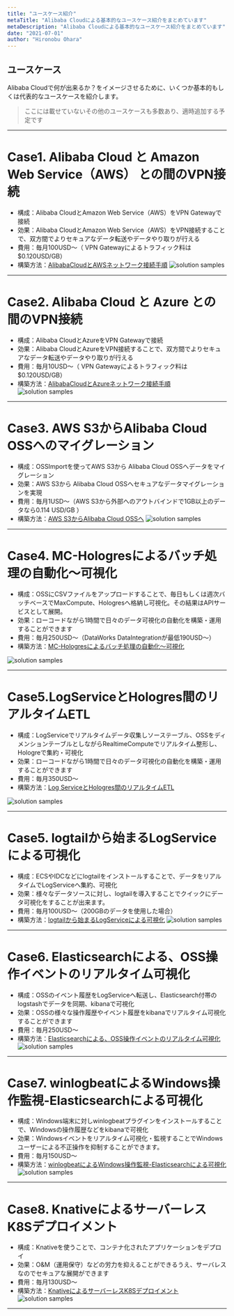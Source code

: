 ```yaml
---
title: "ユースケース紹介"
metaTitle: "Alibaba Cloudによる基本的なユースケース紹介をまとめています"
metaDescription: "Alibaba Cloudによる基本的なユースケース紹介をまとめています"
date: "2021-07-01"
author: "Hironobu Ohara"
---
```


## ユースケース
Alibaba Cloudで何が出来るか？をイメージさせるために、いくつか基本的もしくは代表的なユースケースを紹介します。
> ここには載せていないその他のユースケースも多数あり、適時追加する予定です

---

# Case1. Alibaba Cloud と Amazon Web Service（AWS） との間のVPN接続
* 構成：Alibaba CloudとAmazon Web Service（AWS）をVPN Gatewayで接続
* 効果：Alibaba CloudとAmazon Web Service（AWS）をVPN接続することで、双方間でよりセキュアなデータ転送やデータやり取りが行える
* 費用：毎月100USD～（ VPN Gatewayによるトラフィック料は $0.120USD/GB）
* 構築方法：[AlibabaCloudとAWSネットワーク接続手順](https://sbcloud.github.io/help/usecase-network/usecase-network01.AlibabaCloud_AWS-VPNGatewayConnection)
![solution samples](https://raw.githubusercontent.com/ohiro18/ts.dev/master/content/introduction/images/SOL02.PNG "solution samples")



---

# Case2. Alibaba Cloud と Azure との間のVPN接続
* 構成：Alibaba CloudとAzureをVPN Gatewayで接続
* 効果：Alibaba CloudとAzureをVPN接続することで、双方間でよりセキュアなデータ転送やデータやり取りが行える
* 費用：毎月10USD～（ VPN Gatewayによるトラフィック料は $0.120USD/GB）
* 構築方法：[AlibabaCloudとAzureネットワーク接続手順](https://sbcloud.github.io/help/usecase-network/usecase-network02.AlibabaCloud_Azure-VPNGatewayConnection)
![solution samples](https://raw.githubusercontent.com/ohiro18/ts.dev/master/content/introduction/images/SOL03.PNG "solution samples")


---

# Case3. AWS S3からAlibaba Cloud OSSへのマイグレーション
* 構成：OSSImportを使ってAWS S3から Alibaba Cloud OSSへデータをマイグレーション
* 効果：AWS S3から Alibaba Cloud OSSへセキュアなデータマイグレーションを実現
* 費用：毎月1USD～（AWS S3から外部へのアウトバインドで1GB以上のデータなら0.114 USD/GB ）
* 構築方法：[AWS S3からAlibaba Cloud OSSへ](https://sbcloud.github.io/help/migration/Migrate_from_S3_to_OSS)
![solution samples](https://raw.githubusercontent.com/ohiro18/ts.dev/master/content/introduction/images/SOL04.PNG "solution samples")


---

# Case4. MC-Hologresによるバッチ処理の自動化～可視化
* 構成：OSSにCSVファイルをアップロードすることで、毎日もしくは週次バッチベースでMaxCompute、Hologresへ格納し可視化。その結果はAPIサービスとして展開。
* 効果：ローコードながら1時間で日々のデータ可視化の自動化を構築・運用することができます
* 費用：毎月250USD～（DataWorks DataIntegrationが最低190USD～）
* 構築方法：[MC-Hologresによるバッチ処理の自動化～可視化]()

![solution samples](https://raw.githubusercontent.com/ohiro18/ts.dev/master/content/introduction/images/SOL01.PNG "solution samples")



---


# Case5.LogServiceとHologres間のリアルタイムETL
* 構成：LogServiceでリアルタイムデータ収集しソーステーブル、OSSをディメンションテーブルとしながらRealtimeComputeでリアルタイム整形し、Hologreで集約・可視化
* 効果：ローコードながら1時間で日々のデータ可視化の自動化を構築・運用することができます
* 費用：毎月350USD～
* 構築方法：[Log ServiceとHologres間のリアルタイムETL]()

![solution samples](https://raw.githubusercontent.com/ohiro18/ts.dev/master/content/introduction/images/SOL16.PNG "solution samples")



---


# Case5. logtailから始まるLogServiceによる可視化
* 構成：ECSやIDCなどにlogtailをインストールすることで、データをリアルタイムでLogServiceへ集約、可視化
* 効果：様々なデータソースに対し、logtailを導入することでクイックにデータ可視化をすることが出来ます。
* 費用：毎月100USD～（200GBのデータを使用した場合）
* 構築方法：[logtailから始まるLogServiceによる可視化]()
![solution samples](https://raw.githubusercontent.com/ohiro18/ts.dev/master/content/introduction/images/SOL15.PNG "solution samples")


---

# Case6. Elasticsearchによる、OSS操作イベントのリアルタイム可視化
* 構成：OSSのイベント履歴をLogServiceへ転送し、Elasticsearch付帯のlogstashでデータを同期、kibanaで可視化
* 効果：OSSの様々な操作履歴やイベント履歴をkibanaでリアルタイム可視化することができます
* 費用：毎月250USD～
* 構築方法：[Elasticsearchによる、OSS操作イベントのリアルタイム可視化]()
![solution samples](https://raw.githubusercontent.com/ohiro18/ts.dev/master/content/introduction/images/SOL13.PNG "solution samples")

---


# Case7. winlogbeatによるWindows操作監視-Elasticsearchによる可視化
* 構成：Windows端末に対しwinlogbeatプラグインをインストールすることで、Windowsの操作履歴などをkibanaで可視化
* 効果：Windowsイベントをリアルタイム可視化・監視することでWindowsユーザーによる不正操作を抑制することができます。
* 費用：毎月150USD～
* 構築方法：[winlogbeatによるWindows操作監視-Elasticsearchによる可視化]()
![solution samples](https://raw.githubusercontent.com/ohiro18/ts.dev/master/content/introduction/images/SOL14.PNG "solution samples")

---


# Case8. KnativeによるサーバーレスK8Sデプロイメント
* 構成：Knativeを使うことで、コンテナ化されたアプリケーションをデプロイ
* 効果：O&M（運用保守）などの労力を抑えることができるうえ、サーバレスなのでセキュアな展開ができます
* 費用：毎月130USD～
* 構築方法：[KnativeによるサーバーレスK8Sデプロイメント](https://sbcloud.github.io/help/usecase-serverless/serverless_k8s_deployment)
![solution samples](https://raw.githubusercontent.com/ohiro18/ts.dev/master/content/introduction/images/SOL05.PNG "solution samples")


---


